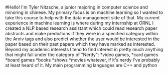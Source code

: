 #Hello!
I'm Tyler Nitzsche, a junior majoring in computer science and minoring in chinese. My primary focus is on machine learning so I wanted to take this course to help
with the data management side of that. My current experience in machine learning is where during my internship at ORNL I created a NLP based research assistant which 
could read research paper abstracts and make predictions if they were in a specified category within the Arxiv tags and also predict whether the user would be interested 
in the paper based on their past papers which they have marked as interested. Beyond my academic interests I tend to find interest in pretty much anything that might 
fall under the category of "Nerdy":
*video games,
*card games
*board games
*books
*shows
*movies
whatever, if it's nerdy I've probably at least heard of it.  My main programming languages are C++ and python
